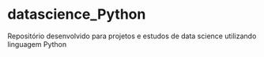 # datascience_Python
Repositório desenvolvido para projetos e estudos de data science utilizando linguagem Python
